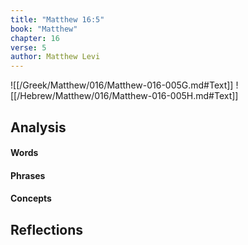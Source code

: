 ```yaml
---
title: "Matthew 16:5"
book: "Matthew"
chapter: 16
verse: 5
author: Matthew Levi
---
```

![[/Greek/Matthew/016/Matthew-016-005G.md#Text]]
![[/Hebrew/Matthew/016/Matthew-016-005H.md#Text]]

## Analysis

#### Words

#### Phrases

#### Concepts

## Reflections
